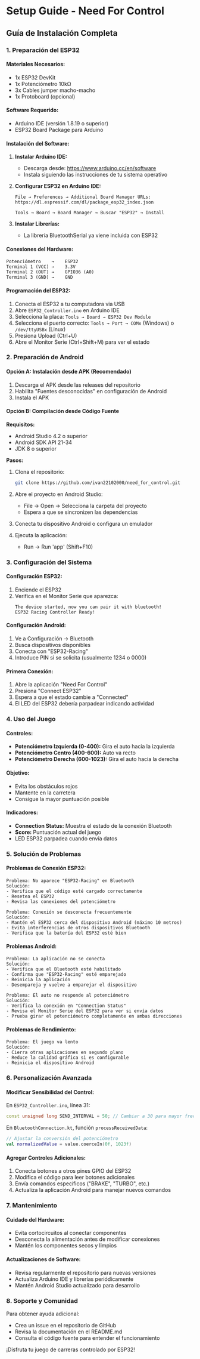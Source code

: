 # Setup Guide - Need For Control

## Guía de Instalación Completa

### 1. Preparación del ESP32

#### Materiales Necesarios:
- 1x ESP32 DevKit
- 1x Potenciómetro 10kΩ
- 3x Cables jumper macho-macho
- 1x Protoboard (opcional)

#### Software Requerido:
- Arduino IDE (versión 1.8.19 o superior)
- ESP32 Board Package para Arduino

#### Instalación del Software:

1. **Instalar Arduino IDE:**
   - Descarga desde: https://www.arduino.cc/en/software
   - Instala siguiendo las instrucciones de tu sistema operativo

2. **Configurar ESP32 en Arduino IDE:**
   ```
   File → Preferences → Additional Board Manager URLs:
   https://dl.espressif.com/dl/package_esp32_index.json
   
   Tools → Board → Board Manager → Buscar "ESP32" → Install
   ```

3. **Instalar Librerías:**
   - La librería BluetoothSerial ya viene incluida con ESP32

#### Conexiones del Hardware:

```
Potenciómetro    →    ESP32
Terminal 1 (VCC) →    3.3V
Terminal 2 (OUT) →    GPIO36 (A0)
Terminal 3 (GND) →    GND
```

#### Programación del ESP32:

1. Conecta el ESP32 a tu computadora via USB
2. Abre `ESP32_Controller.ino` en Arduino IDE
3. Selecciona la placa: `Tools → Board → ESP32 Dev Module`
4. Selecciona el puerto correcto: `Tools → Port → COMx` (Windows) o `/dev/ttyUSBx` (Linux)
5. Presiona Upload (Ctrl+U)
6. Abre el Monitor Serie (Ctrl+Shift+M) para ver el estado

### 2. Preparación de Android

#### Opción A: Instalación desde APK (Recomendado)
1. Descarga el APK desde las releases del repositorio
2. Habilita "Fuentes desconocidas" en configuración de Android
3. Instala el APK

#### Opción B: Compilación desde Código Fuente

**Requisitos:**
- Android Studio 4.2 o superior
- Android SDK API 21-34
- JDK 8 o superior

**Pasos:**
1. Clona el repositorio:
   ```bash
   git clone https://github.com/ivan22102000/need_for_control.git
   ```

2. Abre el proyecto en Android Studio:
   - File → Open → Selecciona la carpeta del proyecto
   - Espera a que se sincronizen las dependencias

3. Conecta tu dispositivo Android o configura un emulador

4. Ejecuta la aplicación:
   - Run → Run 'app' (Shift+F10)

### 3. Configuración del Sistema

#### Configuración ESP32:
1. Enciende el ESP32
2. Verifica en el Monitor Serie que aparezca:
   ```
   The device started, now you can pair it with bluetooth!
   ESP32 Racing Controller Ready!
   ```

#### Configuración Android:
1. Ve a Configuración → Bluetooth
2. Busca dispositivos disponibles
3. Conecta con "ESP32-Racing"
4. Introduce PIN si se solicita (usualmente 1234 o 0000)

#### Primera Conexión:
1. Abre la aplicación "Need For Control"
2. Presiona "Connect ESP32"
3. Espera a que el estado cambie a "Connected"
4. El LED del ESP32 debería parpadear indicando actividad

### 4. Uso del Juego

#### Controles:
- **Potenciómetro Izquierda (0-400):** Gira el auto hacia la izquierda
- **Potenciómetro Centro (400-600):** Auto va recto
- **Potenciómetro Derecha (600-1023):** Gira el auto hacia la derecha

#### Objetivo:
- Evita los obstáculos rojos
- Mantente en la carretera
- Consigue la mayor puntuación posible

#### Indicadores:
- **Connection Status:** Muestra el estado de la conexión Bluetooth
- **Score:** Puntuación actual del juego
- LED ESP32 parpadea cuando envía datos

### 5. Solución de Problemas

#### Problemas de Conexión ESP32:
```
Problema: No aparece "ESP32-Racing" en Bluetooth
Solución: 
- Verifica que el código esté cargado correctamente
- Resetea el ESP32
- Revisa las conexiones del potenciómetro
```

```
Problema: Conexión se desconecta frecuentemente
Solución:
- Mantén el ESP32 cerca del dispositivo Android (máximo 10 metros)
- Evita interferencias de otros dispositivos Bluetooth
- Verifica que la batería del ESP32 esté bien
```

#### Problemas Android:
```
Problema: La aplicación no se conecta
Solución:
- Verifica que el Bluetooth esté habilitado
- Confirma que "ESP32-Racing" esté emparejado
- Reinicia la aplicación
- Desempareja y vuelve a emparejar el dispositivo
```

```
Problema: El auto no responde al potenciómetro
Solución:
- Verifica la conexión en "Connection Status"
- Revisa el Monitor Serie del ESP32 para ver si envía datos
- Prueba girar el potenciómetro completamente en ambas direcciones
```

#### Problemas de Rendimiento:
```
Problema: El juego va lento
Solución:
- Cierra otras aplicaciones en segundo plano
- Reduce la calidad gráfica si es configurable
- Reinicia el dispositivo Android
```

### 6. Personalización Avanzada

#### Modificar Sensibilidad del Control:
En `ESP32_Controller.ino`, línea 31:
```cpp
const unsigned long SEND_INTERVAL = 50; // Cambiar a 30 para mayor frecuencia
```

En `BluetoothConnection.kt`, función `processReceivedData`:
```kotlin
// Ajustar la conversión del potenciómetro
val normalizedValue = value.coerceIn(0f, 1023f)
```

#### Agregar Controles Adicionales:
1. Conecta botones a otros pines GPIO del ESP32
2. Modifica el código para leer botones adicionales
3. Envía comandos específicos ("BRAKE", "TURBO", etc.)
4. Actualiza la aplicación Android para manejar nuevos comandos

### 7. Mantenimiento

#### Cuidado del Hardware:
- Evita cortocircuitos al conectar componentes
- Desconecta la alimentación antes de modificar conexiones
- Mantén los componentes secos y limpios

#### Actualizaciones de Software:
- Revisa regularmente el repositorio para nuevas versiones
- Actualiza Arduino IDE y librerías periódicamente
- Mantén Android Studio actualizado para desarrollo

### 8. Soporte y Comunidad

Para obtener ayuda adicional:
- Crea un issue en el repositorio de GitHub
- Revisa la documentación en el README.md
- Consulta el código fuente para entender el funcionamiento

¡Disfruta tu juego de carreras controlado por ESP32!